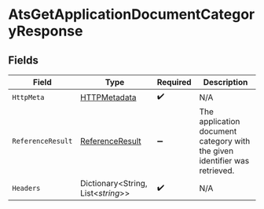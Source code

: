 # AtsGetApplicationDocumentCategoryResponse


## Fields

| Field                                                                      | Type                                                                       | Required                                                                   | Description                                                                |
| -------------------------------------------------------------------------- | -------------------------------------------------------------------------- | -------------------------------------------------------------------------- | -------------------------------------------------------------------------- |
| `HttpMeta`                                                                 | [HTTPMetadata](../../Models/Components/HTTPMetadata.md)                    | :heavy_check_mark:                                                         | N/A                                                                        |
| `ReferenceResult`                                                          | [ReferenceResult](../../Models/Components/ReferenceResult.md)              | :heavy_minus_sign:                                                         | The application document category with the given identifier was retrieved. |
| `Headers`                                                                  | Dictionary<String, List<*string*>>                                         | :heavy_check_mark:                                                         | N/A                                                                        |